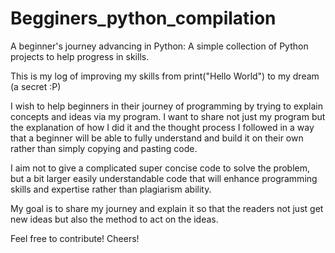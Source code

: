 # Begginers_python_compilation
A beginner's journey advancing in Python: A simple collection of Python projects to help progress in skills.

This is my log of improving my skills from print("Hello World") to my dream (a secret :P)

I wish to help beginners in their journey of programming by trying to explain concepts and ideas via my program. I want to share not just my program but the explanation of how I did it and the thought process I followed in a way that a beginner will be able to fully understand and build it on their own rather than simply copying and pasting code.

I aim not to give a complicated super concise code to solve the problem, but a bit larger easily understandable code that will enhance programming skills and expertise rather than plagiarism ability. 

My goal is to share my journey and explain it so that the readers not just get new ideas but also the method to act on the ideas.

Feel free to contribute! Cheers!
